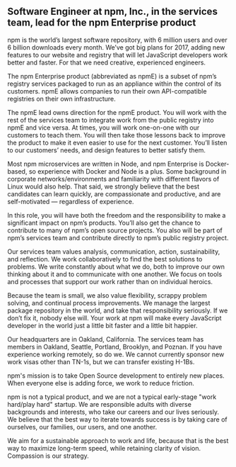 ## Software Engineer at npm, Inc., in the services team, lead for the npm Enterprise product

npm is the world’s largest software repository, with 6 million users and over 6 billion downloads every month. We’ve got big plans for 2017, adding new features to our website and registry that will let JavaScript developers work better and faster. For that we need creative, experienced engineers.

The npm Enterprise product (abbreviated as npmE) is a subset of npm’s registry services packaged to run as an appliance within the control of its customers. npmE allows companies to run their own API-compatible registries on their own infrastructure.

The npmE lead owns direction for the npmE product. You will work with the rest of the services team to integrate work from the public registry into npmE and vice versa. At times, you will work one-on-one with our customers to teach them. You will then take those lessons back to improve the product to make it even easier to use for the next customer. You’ll listen to our customers’ needs, and design features to better satisfy them.

Most npm microservices are written in Node, and npm Enterprise is Docker-based, so experience with Docker and Node is a plus. Some background in corporate networks/environments and familiarity with different flavors of Linux would also help. That said, we strongly believe that the best candidates can learn quickly, are compassionate and productive, and are self-motivated — regardless of experience.

In this role, you will have both the freedom and the responsibility to make a significant impact on npm’s products. You’ll also get the chance to contribute to many of npm’s open source projects. You also will be part of npm’s services team and contribute directly to npm’s public registry project.

Our services team values analysis, communication, action, sustainability, and reflection. We work collaboratively to find the best solutions to problems. We write constantly about what we do, both to improve our own thinking about it and to communicate with one another. We focus on tools and processes that support our work rather than on individual heroics.

Because the team is small, we also value flexibility, scrappy problem solving, and continual process improvements. We manage the largest package repository in the world, and take that responsibility seriously. If we don’t fix it, nobody else will. Your work at npm will make every JavaScript developer in the world just a little bit faster and a little bit happier.

Our headquarters are in Oakland, California. The services team has members in Oakland, Seattle, Portland, Brooklyn, and Poznan. If you have experience working remotely, so do we. We cannot currently sponsor new work visas other than TN-1s, but we can transfer existing H-1Bs.

npm's mission is to take Open Source development to entirely new places. When everyone else is adding force, we work to reduce friction.

npm is not a typical product, and we are not a typical early-stage "work hard/play hard" startup. We are responsible adults with diverse backgrounds and interests, who take our careers and our lives seriously. We believe that the best way to iterate towards success is by taking care of ourselves, our families, our users, and one another.

We aim for a sustainable approach to work and life, because that is the best way to maximize long-term speed, while retaining clarity of vision. Compassion is our strategy.
